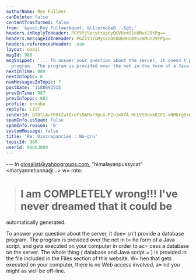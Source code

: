 ```yaml
---
authorName: Roy Fullmer
canDelete: false
contentTrasformed: false
from: '&quot;Roy Fullmer&quot; &lt;ernobe@...&gt;'
headers.inReplyToHeader: PGY5YjVpcyttajdyQGVHcm91cHMuY29tPg==
headers.messageIdInHeader: PGZiY3ZuMyszaDE0QGVHcm91cHMuY29tPg==
headers.referencesHeader: .nan
layout: email
msgId: 988
msgSnippet: '... To answer your question about the server, it doesn t provide a database
  program.  The program is provided over the net in the form of a Java script, and'
nextInTime: 989
nextInTopic: 0
numMessagesInTopic: 7
postDate: '1188692515'
prevInTime: 987
prevInTopic: 982
profile: ernobe
replyTo: LIST
senderId: QIDtlAufR0kZwtQroFs9AMvr3pLG-RZujmXfA_HCLVS8oekKIFI-xNMQrg0xB6NaIa6DWLrOYjYY4esLj7GlD0rh4KcwfzY
spamInfo.isSpam: false
spamInfo.reason: '6'
systemMessage: false
title: 'Re: Discrepancies : No-gru'
topicId: 968
userId: 80863808
---
```


--- In glosalist@yahoogroups.com, "himalayanpussycat"
<maryannehanna@...> w=
rote:
>
> I am COMPLETELY wrong!!! I've never dreamed that it could be  
> =
automatically generated.
>
To answer your question about the server, it doe=
sn't provide a
database program.  The program is provided over the net in t=
he form of
a Java script, and gets executed on your computer in order to ac=
cess a
database on the server.  The whole thing ( database and Java script =
)
is provided in the file included in the Files section of this website.
 W=
hen that gets executed on your computer, there is no Web access
involved, a=
nd you might as well be off-line.  





